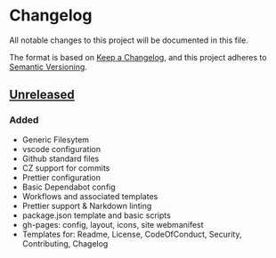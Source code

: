 # Changelog
<!-- markdownlint-disable MD024 -->
All notable changes to this project will be documented in this file.

The format is based on [Keep a Changelog](https://keepachangelog.com/en/1.0.0/),
and this project adheres to [Semantic Versioning](https://semver.org/spec/v2.0.0.html).

## [Unreleased](https://github.com/USERNAME/REPO_NAME/compare/...HEAD)

### Added

- Generic Filesytem
- vscode configuration
- Github standard files
- CZ support for commits
- Prettier configuration
- Basic Dependabot config
- Workflows and associated templates
- Prettier support & Narkdown linting
- package.json template and basic scripts
- gh-pages: config, layout, icons, site webmanifest
- Templates for: Readme, License, CodeOfConduct, Security, Contributing, Chagelog

<!-- markdownlint-enable MD037 -->
